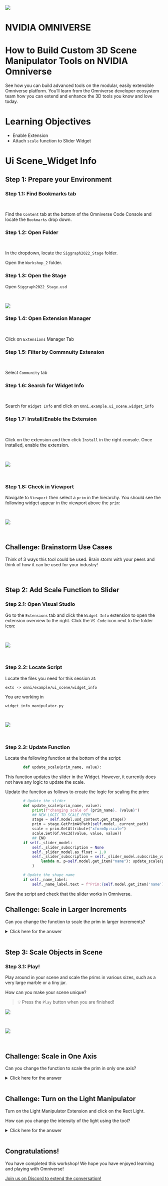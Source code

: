 
![](./images/logo.png)

# NVIDIA OMNIVERSE
# How to Build Custom 3D Scene Manipulator Tools on NVIDIA Omniverse

See how you can build advanced tools on the modular, easily extensible Omniverse platform. You’ll learn from the Omniverse developer ecosystem team how you can extend and enhance the 3D tools you know and love today.​

# Learning Objectives
- Enable Extension
- Attach `scale` function to Slider Widget


# Ui Scene_Widget Info

## Step 1: Prepare your Environment

### Step 1.1: Find Bookmarks tab
<br>

Find the `Content` tab at the bottom of the Omniverse Code Console and locate the `Bookmarks` drop down.

### Step 1.2: Open Folder

<br>

In the dropdown, locate the `Siggraph2022_Stage` folder. 

Open the `Workshop_2` folder.

### Step 1.3: Open the Stage

Open `Siggraph2022_Stage.usd`

<br>

![](./images/SiggraphWorkshopStageOpen.png)

### Step 1.4: Open Extension Manager

<br>

Click on `Extensions` Manager Tab 

### Step 1.5: Filter by Commnuity Extension

<br>

Select `Community` tab

### Step 1.6: Search for Widget Info

<br>

Search for `Widget Info` and click on `Omni.example.ui_scene.widget_info`

### Step 1.7: Install/Enable the Extension

<br>

Click on the extension and then click `Install` in the right console. Once installed, enable the extension. 

<br>

![](./images/extensionCommunity.PNG)

<br>

### Step 1.8: Check in Viewport

Navigate to `Viewport` then select a `prim` in the hierarchy. You should see the following widget appear in the viewport above the `prim`:

<br>

![](./images/viewportWidgetEnabled.PNG)

<br>

## Challenge: Brainstorm Use Cases
Think of 3 ways this tool could be used. Brain storm with your peers and think of how it can be used for your industry!

<br>

## Step 2: Add Scale Function to Slider

### Step 2.1: Open Visual Studio

Go to the `Extensions` tab and click the `Widget Info` extension to open the extension overview to the right. Click the `VS Code` icon next to the folder icon:

<br>

![](./images/vsCodeIcon.PNG)

<br>

### Step 2.2: Locate Script

Locate the files you need for this session at:

 `exts -> omni/example/ui_scene/widget_info`

You are working in

`widget_info_manipulator.py`

<br>

![](./images/folderStruct.PNG)

<br>

### Step 2.3: Update Function

Locate the following function at the bottom of the script:

```python
        def update_scale(prim_name, value):
```

This function updates the slider in the Widget. However, it currently does not have any logic to update the scale. 

Update the function as follows to create the logic for scaling the prim:

```python
        # Update the slider
        def update_scale(prim_name, value):
            print(f"changing scale of {prim_name}, {value}")
            ## NEW LOGIC TO SCALE PRIM
            stage = self.model.usd_context.get_stage()
            prim = stage.GetPrimAtPath(self.model._current_path)
            scale = prim.GetAttribute("xformOp:scale")
            scale.Set(Gf.Vec3d(value, value, value))
            ## END
        if self._slider_model:      
            self._slider_subscription = None
            self._slider_model.as_float = 1.0
            self._slider_subscription = self._slider_model.subscribe_value_changed_fn(
                lambda m, p=self.model.get_item("name"): update_scale(p, m.as_float)
            )

        # Update the shape name
        if self._name_label:
            self._name_label.text = f"Prim:{self.model.get_item('name')}"
```

Save the script and check that the slider works in Omniverse.

## Challenge: Scale in Larger Increments

Can you change the function to scale the prim in larger increments?

<details>
<summary> Click here for the answer </summary>

Set a `value` variable and multiply value by a number of your choice. We did the following:

```python
        def update_scale(prim_name, value):
            print(f"changing scale of {prim_name}, {value}")
            ## NEW VALUE VARIABLE
            value = 10*value
            stage = self.model.usd_context.get_stage()
            prim = stage.GetPrimAtPath(self.model._current_path)
            scale = prim.GetAttribute("xformOp:scale")
            scale.Set(Gf.Vec3d(value, value, value))
        if self._slider_model:      
            self._slider_subscription = None
            self._slider_model.as_float = 1.0
            self._slider_subscription = self._slider_model.subscribe_value_changed_fn(
                lambda m, p=self.model.get_item("name"): update_scale(p, m.as_float)
            )
```

</details>

<br>

## Step 3: Scale Objects in Scene

### Step 3.1: Play!

Play around in your scene and scale the prims in various sizes, such as a very large marble or a tiny jar. 

How can you make your scene unique?

>:bulb: Press the `Play` button when you are finished!

![](./images/playButton.png)

<br>

![](./images/uniqueScene.PNG)

<br>

## Challenge: Scale in One Axis

Can you change the function to scale the prim in only one axis?

<details>
<summary> Click here for the answer </summary>

Set a number for any value inside of `scale.Set(Gf.Vec3d(value,value,value))`

For example:

```python
scale.Set(Gf.Vec3d(1,value,value))
```

Which, would change the scale in the X axis.

</details>

<br>

## Challenge: Turn on the Light Manipulator
Turn on the Light Manipulator Extension and click on the Rect Light.

How can you change the intensity of the light using the tool?

<details>
<summary>Click here for the answer</summary>

In the `Extensions` tab, search for Light in the `Community` and install/enable the `Omni.Ui Scene Sample for Manipulating Select Light` extension.

![](./images/LightExt.png)

<br>

Select one of the Rect Lights in the hierarchy. 

![](./images/RectLight.png)

<br>

Use your cursor to grab the edges of the Light tool and change the intensity by dragging forward or backward.

![](./images/RectIntensity.png)

</details>

<br>


## Congratulations!
You have completed this workshop! We hope you have enjoyed learning and playing with Omniverse! 

[Join us on Discord to extend the conversation!](https://discord.gg/BVFQEeXe)